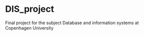 # DIS_project
Final project for the subject Database and information systems at Copenhagen University
